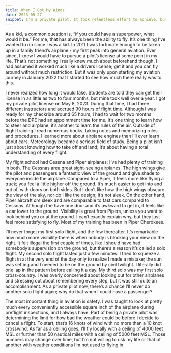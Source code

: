 ```yaml
---
title: When I Got My Wings
date: 2023-05-27
snippet: I'm a private pilot. It took relentless effort to achieve, but I learned invaluable lessons.
---
```

As a kid, a common question is, “if you could have a superpower, what would it be.” For me, that has always been the ability to fly. It’s one thing I’ve wanted to do since I was a kid. In 2011 I was fortunate enough to be taken up in a family friend’s airplane - my first peak into general aviation. Ever since, I knew I would have to pursue a pilot’s license at some point in my life. That’s not something I really knew much about beforehand though. I had assumed it worked much like a drivers license; get it and you can fly around without much restriction. But it was only upon starting my aviation journey in January 2022 that I started to see how much there really was to this.

I never realized how long it would take. Students are told they can get their license in as little as two to four months, but mine took well over a year. I got my private pilot license on May 8, 2023. During that time, I had three different instructors and accrued 90 hours of flight time. Although I was ready for my checkride around 65 hours, I had to wait for two months before the DPE had an appointment time for me. It’s one thing to learn how to steer and airplane; it’s another to learn the rules of the air. Outside of flight training I read numerous books, taking notes and memorizing rules and procedures. I learned more about airplane engines than I’ll ever learn about cars. Meteorology became a serious field of study. Being a pilot isn’t just about knowing how to take off and land; it’s about having a total understanding of every flight.

My flight school had Cessna and Piper airplanes; I’ve had plenty of training in both. The Cessnas area great sight-seeing airplanes. The high wings give the pilot and passengers a fantastic view of the ground and give shade to everyone inside the airplane. Compared to a Piper, it feels more like flying a truck; you feel a little higher off the ground. It’s much easier to get into and out of, with doors on both sides. But I don’t like how the high wings obscure the view of the sky, nor do I like the design; it’s not sleek. On the other hand, Piper aircraft _are_ sleek and are comparable to fast cars compared to Cessnas. Although the have one door and it’s awkward to get in, it feels like a car lower to the ground. Visibility is great from Pipers, unless you want to look behind you or at the ground. I can’t exactly explain why, but they just feel more satisfying to fly. Most of my training has been in Piper Cherokees.

I’ll never forget my first solo flight, and the few thereafter. It’s remarkable how much more visibility there is when nobody is blocking your view on the right. It felt illegal the first couple of times, like I should have had somebody’s supervision on the ground, but there’s a reason it’s called a solo flight. My second solo flight lasted just a few minutes. I tried to squeeze a flight in at the very end of the day only to realize I made a mistake; the sun was setting and I needed to be on the ground by civil twilight. I literally did one lap in the pattern before calling it a day. My third solo was my first solo cross-country. I was overly concerned about looking out for other airplanes and stressing out about remembering every step, but it was still quite an accomplishment. As a private pilot now, there’s a chance I’ll never do another solo flight again; why do that when I could have a passenger?

The most important thing in aviation is safety. I was taught to look at pretty much every conveniently accessible square inch of the airplane during preflight inspections, and I always have. Part of being a private pilot was determining the limit for how bad the weather could be before I decide to cancel a flight. To start, that’s 16 knots of wind with no more than a 10 knot crosswind. As far as a ceiling goes, I’ll fly locally with a ceiling of 4000 feet MSL or further than 50 nautical miles with a ceiling of 5000 feet MSL. Those numbers may change over time, but I’m not willing to risk my life or that of another with weather conditions I’m not used to flying in.